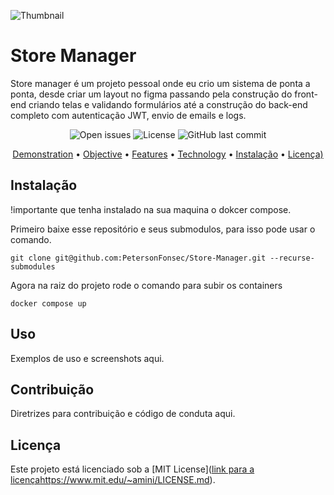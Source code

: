 ![Thumbnail](https://github.com/PetersonFonsec/Store-Manager/assets/41239234/3bbe4546-79b9-401d-a3a9-64e32300aa6d)
# Store Manager
Store manager é um projeto pessoal onde eu crio um sistema de ponta a ponta, desde criar um 
layout no figma passando pela construção do front-end criando telas e validando 
formulários até a construção do back-end completo com autenticação JWT, envio de emails e logs.

<p align="center">
    <img alt="Open issues" src="https://img.shields.io/github/issues/PetersonFonsec/github-explorer">
    <img alt="License" src="https://img.shields.io/github/license/PetersonFonsec/Github-Explorer">
    <img alt="GitHub last commit" src="https://img.shields.io/github/stars/PetersonFonsec/Github-Explorer?style=social">
</p>

<p align="center">
    <a href="#Demo">Demonstration</a> •
    <a href="#objective">Objective</a> •
    <a href="#Features">Features</a> • 
    <a href="#Technology">Technology</a> • 
    <a href="#instalação">Instalação</a> •
    <a href="#Licença">Licença)</a> 
</p>

## Instalação
!importante que tenha instalado na sua maquina o dokcer compose.

Primeiro baixe esse repositório e seus submodulos, para isso pode usar o comando.
```
git clone git@github.com:PetersonFonsec/Store-Manager.git --recurse-submodules
```

Agora na raiz do projeto rode o comando para subir os containers
```
docker compose up
```

## Uso
Exemplos de uso e screenshots aqui.

## Contribuição
Diretrizes para contribuição e código de conduta aqui.

## Licença
Este projeto está licenciado sob a [MIT License]([link para a licença](https://www.mit.edu/~amini/LICENSE.md)https://www.mit.edu/~amini/LICENSE.md).

